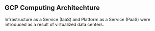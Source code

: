 ## GCP Computing Architechture

Infrastructure as a Service (IaaS) and Platform as a Service (PaaS) were introduced as a result of virtualized data centers.
  
